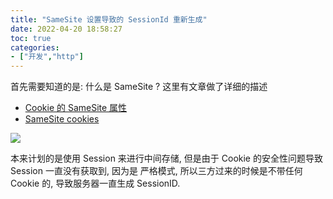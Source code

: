 ```yaml
---
title: "SameSite 设置导致的 SessionId 重新生成"
date: 2022-04-20 18:58:27
toc: true
categories:
- ["开发","http"]
---
```


首先需要知道的是: 什么是 SameSite ? 这里有文章做了详细的描述

- [Cookie 的 SameSite 属性]()
- [SameSite cookies](https://developer.mozilla.org/zh-CN/docs/Web/HTTP/Headers/Set-Cookie/SameSite)

![](https://file.wulicode.com/note/2021/10-22/13-42-22407.png#)

本来计划的是使用 Session 来进行中间存储, 但是由于 Cookie 的安全性问题导致 Session 一直没有获取到, 因为是 严格模式, 所以三方过来的时候是不带任何 Cookie 的, 导致服务器一直生成 SessionID.

